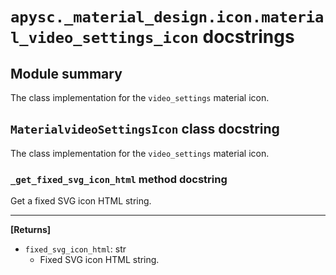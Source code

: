 # `apysc._material_design.icon.material_video_settings_icon` docstrings

## Module summary

The class implementation for the `video_settings` material icon.

## `MaterialvideoSettingsIcon` class docstring

The class implementation for the `video_settings` material icon.

### `_get_fixed_svg_icon_html` method docstring

Get a fixed SVG icon HTML string.<hr>

**[Returns]**

- `fixed_svg_icon_html`: str
  - Fixed SVG icon HTML string.